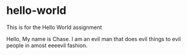 # hello-world
This is for the Hello World assignment

Hello,
My name is Chase. I am an evil man that does evil things to evil people in amost eeeevil fashion.

